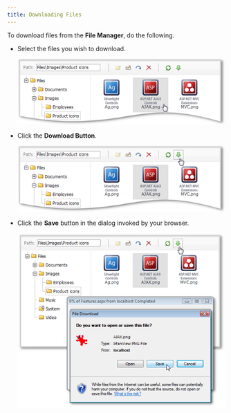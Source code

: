 ```yaml
---
title: Downloading Files
---
```

To download files from the **File Manager**, do the following.
* Select the files you wish to download.
	
	![ASPxFileManager-download1.png](../../images/Img16440.png)
* Click the **Download Button**.
	
	![ASPxFileManager-download2.png](../../images/Img16442.png)
* Click the **Save** button in the dialog invoked by your browser. 
	
	![ASPxFileManager-download3.png](../../images/Img16443.png)